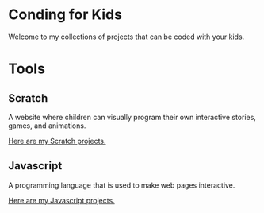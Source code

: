 # Conding for Kids

Welcome to my collections of projects that can be coded with your kids.

# Tools

## Scratch

A website where children can visually program their own interactive stories, games, and animations.

[Here are my Scratch projects.](scratch)

## Javascript

A programming language that is used to make web pages interactive.

[Here are my Javascript projects.](js)
